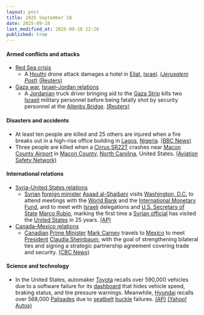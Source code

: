 ```yaml
---
layout: post
title: 2025 September 18
date: 2025-09-18
last_modified_at: 2025-09-18 22:26
published: true
---
```



#### Armed conflicts and attacks

* [Red Sea crisis](https://en.wikipedia.org/wiki/Red_Sea_crisis "Red Sea crisis")
  * A [Houthi](https://en.wikipedia.org/wiki/Houthi "Houthi") drone attack damages a hotel in [Eilat](https://en.wikipedia.org/wiki/Eilat "Eilat"), [Israel](https://en.wikipedia.org/wiki/Israel "Israel"). [(*Jerusalem Post*)](https://www.jpost.com/israel-news/article-867996) [(Reuters)](https://www.reuters.com/world/middle-east/drone-launched-yemen-crashes-israels-eilat-2025-09-18/)
* [Gaza war](https://en.wikipedia.org/wiki/Gaza_war "Gaza war"), [Israel–Jordan relations](https://en.wikipedia.org/wiki/Israel%E2%80%93Jordan_relations "Israel–Jordan relations")
  * A [Jordanian](https://en.wikipedia.org/wiki/Jordan "Jordan") truck driver bringing aid to the [Gaza Strip](https://en.wikipedia.org/wiki/Gaza_Strip "Gaza Strip") kills two [Israeli](https://en.wikipedia.org/wiki/Israel "Israel") military personnel before being fatally shot by security personnel at the [Allenby Bridge](https://en.wikipedia.org/wiki/Allenby_Bridge "Allenby Bridge"). [(Reuters)](https://www.reuters.com/world/middle-east/israeli-military-says-received-report-shooting-jordan-border-crossing-2025-09-18/)

#### Disasters and accidents

* At least ten people are killed and 25 others are injured when a fire breaks out in a high-rise office building in [Lagos](https://en.wikipedia.org/wiki/Lagos "Lagos"), [Nigeria](https://en.wikipedia.org/wiki/Nigeria "Nigeria"). [(BBC News)](https://www.bbc.com/news/articles/cr704re0kmpo)
* Three people are killed when a [Cirrus SR22T](https://en.wikipedia.org/wiki/Cirrus_SR22T "Cirrus SR22T") crashes near [Macon County Airport](https://en.wikipedia.org/wiki/Macon_County_Airport "Macon County Airport") in [Macon County](https://en.wikipedia.org/wiki/Macon_County%2C_North_Carolina "Macon County, North Carolina"), [North Carolina](https://en.wikipedia.org/wiki/North_Carolina "North Carolina"), United States. [(Aviation Safety Network)](https://asn.flightsafety.org/wikibase/545414)

#### International relations

* [Syria–United States relations](https://en.wikipedia.org/wiki/Syria%E2%80%93United_States_relations "Syria–United States relations")
  * [Syrian](https://en.wikipedia.org/wiki/Syria "Syria") [foreign minister](https://en.wikipedia.org/wiki/Ministry_of_Foreign_Affairs_and_Expatriates_%28Syria%29 "Ministry of Foreign Affairs and Expatriates (Syria)") [Asaad al-Shaibani](https://en.wikipedia.org/wiki/Asaad_al-Shaibani "Asaad al-Shaibani") visits [Washington, D.C.](https://en.wikipedia.org/wiki/Washington%2C_D.C. "Washington, D.C.") to attend meetings with the [World Bank](https://en.wikipedia.org/wiki/World_Bank "World Bank") and the [International Monetary Fund](https://en.wikipedia.org/wiki/International_Monetary_Fund "International Monetary Fund"), and to meet with [Israeli](https://en.wikipedia.org/wiki/Israel "Israel") delegations and [U.S. Secretary of State](https://en.wikipedia.org/wiki/U.S._Secretary_of_State "U.S. Secretary of State") [Marco Rubio](https://en.wikipedia.org/wiki/Marco_Rubio "Marco Rubio"), marking the first time a [Syrian official](https://en.wikipedia.org/wiki/Syrian_transitional_government "Syrian transitional government") has visited the [United States](https://en.wikipedia.org/wiki/United_States "United States") in 25 years. [(AP)](https://apnews.com/article/syria-us-asaad-alshibani-trump-sanctions-alsharaa-526af7ef1ad6afc5ad1086e0707a5720)
* [Canada–Mexico relations](https://en.wikipedia.org/wiki/Canada%E2%80%93Mexico_relations "Canada–Mexico relations")
  * [Canadian](https://en.wikipedia.org/wiki/Canada "Canada") [Prime Minister](https://en.wikipedia.org/wiki/Prime_Minister_of_Canada "Prime Minister of Canada") [Mark Carney](https://en.wikipedia.org/wiki/Mark_Carney "Mark Carney") travels to [Mexico](https://en.wikipedia.org/wiki/Mexico "Mexico") to meet [President](https://en.wikipedia.org/wiki/President_of_Mexico "President of Mexico") [Claudia Sheinbaum](https://en.wikipedia.org/wiki/Claudia_Sheinbaum "Claudia Sheinbaum"), with the goal of strengthening bilateral ties and signing a strategic partnership agreement covering trade and security. [(CBC News)](https://www.cbc.ca/news/politics/carney-mexico-cusma-1.7636623)

#### Science and technology

* In the United States, automaker [Toyota](https://en.wikipedia.org/wiki/Toyota "Toyota") recalls over 590,000 vehicles due to a software failure for its [dashboard](https://en.wikipedia.org/wiki/Dashboard "Dashboard") that hides vehicle speed, braking status, and tire pressure warnings. Meanwhile, [Hyundai](https://en.wikipedia.org/wiki/Hyundai "Hyundai") recalls over 568,000 [Palisades](https://en.wikipedia.org/wiki/Hyundai_Palisade "Hyundai Palisade") due to [seatbelt](https://en.wikipedia.org/wiki/Seatbelt "Seatbelt") [buckle](https://en.wikipedia.org/wiki/Belt_buckle "Belt buckle") failures. [(AP)](https://apnews.com/article/auto-recalls-hyundai-toyota-safety-87734fbc8c951415564c21a2f21d9fdf) [(Yahoo! Autos)](https://autos.yahoo.com/safety-and-recalls/articles/toyota-hyundai-recall-more-1-144256702.html)
